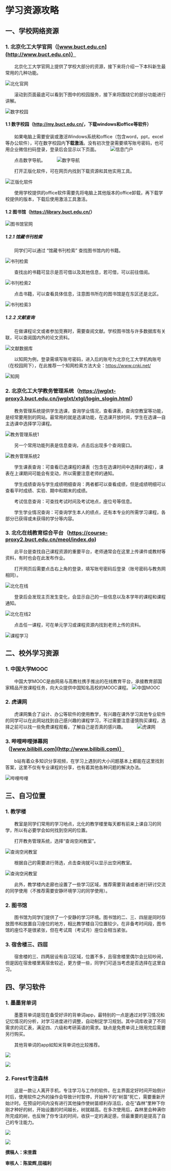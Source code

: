 # 学习资源攻略

## 一、学校网络资源

### 1. 北京化工大学官网（[www.buct.edu.cn](http://www.buct.edu.cn)）

　　北京化工大学官网上提供了学校大部分的资源，接下来将介绍一下本科新生最常用的几种功能。

![北化官网](./img/学习资源25.jpg)

　　滚动到页面最底可以看到下图中的校园服务，接下来将围绕它的部分功能进行讲解。

![数字校园](./img/学习资源26.jpg)

#### 1.1 数字校园（<http://my.buct.edu.cn/>，下载windows和office等软件）

　　如果电脑上需要安装或激活Windows系统和office（包含word，ppt，excel等办公软件），可在数字校园内**下载激活**。没有初次登录需要填写账号密码，也可用企业微信扫码登录，登录后会显示以下页面。
　　
![信息门户](./img/学习资源30.jpg)

　　点击数字导航。
　　
![数字导航](./img/学习资源31.jpg)

　　打开正版化软件，可在网页内找到下载资源和其他实用工具。

![正版化软件](./img/学习资源32.jpg)

　　使用学校提供的office软件需要先将电脑上其他版本的office卸载，再下载学校提供的版本，下载后使用激活工具激活。

#### 1.2 图书馆（<https://library.buct.edu.cn/>）

![图书馆官网](./img/学习资源6.jpg)

##### 1.2.1 馆藏书刊检索

　　同学们可以通过 “馆藏书刊检索” 查找图书馆内的书籍。

![书刊检索](./img/学习资源7.jpg)

　　查找出的书籍可显示是否可借以及其他信息，若可借，可以前往借阅。

![书刊检索2](./img/学习资源8.jpg)

　　点击书籍，可以查看具体信息，注意图书所在的图书馆是在东区还是北区。

![书刊检索3](./img/学习资源9.jpg)

##### 1.2.2 文献查询

　　在做课程论文或者参加竞赛时，需要查阅文献。学校图书馆与许多数据库有关联，可以查阅国内外的论文资料。

![文献数据库](./img/学习资源10.jpg)

　　以知网为例，登录需填写账号密码，进入后的账号为北京化工大学机构账号（在校园网下），在此推荐一个知网检索方法大全：<https://www.cnki.net/>

![知网](./img/学习资源11.jpg)

### 2. 北京化工大学教务管理系统（<https://jwglxt-proxy3.buct.edu.cn/jwglxt/xtgl/login_slogin.html>）


　　教务管理系统提供学生选课，查询学业情况，查看课表，查询空教室等功能，是经常要用到的网站。最常用的就是选课功能，在选课开放时间，学生在选课—自主选课中选择学习课程。

![教务管理系统1](./img/学习资源12.jpg)

　　另一个常用功能列表是信息查询，点击后出现多个查询窗口。

![教务管理系统2](./img/学习资源13.jpg)

　　学生课表查询：可查看已选课程的课表（包含在选课时间中选择的课程），课表在上课期间可能会有变动，所以需要注意老师的通知。

　　学生成绩查询与学生成绩明细查询：两者都可以查看成绩，但是成绩明细可以查看平时成绩、实验、期中和期末的成绩。

　　考试信息查询：可查找考试时间及考试地点，座位号等信息。

　　学生学业情况查询：可查询学生本人的绩点，还有本专业的所需学习课程，各部分已获得或未获得的学分等内容。

### 3. 北化在线教育综合平台（https://course-proxy2.buct.edu.cn/meol/index.do)

　　此平台是查找自己课程资源的重要平台，老师通常会在这里上传课件或教材等资料，有时也会在此发布作业。


　　打开网页后需要点击右上角的登录，填写账号密码后登录（账号密码与教务网相同）。

![北化在线](./img/学习资源14.jpg)

　　登录后会发现主页发生变化，会显示自己的一些信息以及本学年的课程和课程通知。

![北化在线2](./img/学习资源15.jpg)

　　点击任一课程，可在单元学习或课程资源内找到老师上传的资料。

![课程学习](./img/学习资源16.jpg)

## 二、校外学习资源

### 1. 中国大学MOOC

　　中国大学MOOC是由网易与高教社携手推出的在线教育平台，承接教育部国家精品开放课程任务，向大众提供中国知名高校的MOOC课程。
![中国MOOC](./img/学习资源17.jpg)

### 2. 虎课网

　　虎课网集合了设计、办公等软件的使用教学，有兴趣在课外学习其他专业软件的同学可以在此网站找到自己感兴趣的课程学习，不过需要注意谨慎购买课程，选择之前可以找一些免费课程观看，了解自己是否真的感兴趣。
　　
![虎课网](./img/学习资源18.jpg)

### 3. 哔哩哔哩弹幕网（[www.bilibili.com](http://www.bilibili.com)）

　　b站有着众多知识分享视频，在学习上遇到的大小问题基本上都能在这里找到答案，这里不仅有专业课程的分享，也有着其他各种问题的解决办法。

![哔哩哔哩](./img/学习资源19.jpg)

## 三、自习位置

### 1. 教学楼

　　教室是同学们常用的学习地点，北化的教学楼里每天都有前来上课自习的同学，所以有必要学会如何找到空闲的位置。

　　打开教务管理系统，选择“查询空闲教室”。

![查询空闲教室](./img/学习资源20.jpg)

　　根据自己的需要进行筛选，点击查询就可以显示出空闲教室。

![查询空闲教室](./img/学习资源21.jpg)

　　此外，教学楼内走廊也设置了一些学习区域，推荐需要背诵或者进行研讨交流的同学使用（不推荐需要安静环境学习的同学使用）。

### 2. 图书馆

　　图书馆为同学们提供了一个安静的学习环境。图书馆的二、三、四层是同时存放图书和放置自习座位的地方，相比教学楼自习位置较少。在非备考时间段，图书馆的座位不是很紧张，但在考试周（考试月）座位会相当紧张。

### 3. 宿舍楼三、四层

　　宿舍楼的三、四两层设有自习区域，位置不多，且宿舍楼里偶尔会比较吵闹，但是因在宿舍楼里离宿舍较近，更方便一些，同学们可适当考虑是否选择在这里自习。

## 四、学习软件

### 1. 墨墨背单词

　　墨墨背单词是现在备受好评的背单词app，最特别的一点是通过对学习情况和记忆情况的分析，对学习进度进行调整，自动制定学习规划。其中词库收录了不同需求的词汇表，满足四、六级和考研英语的需求。缺点是免费单词上限用完后需要另行购买。

　　其他背单词的app如知米背单词也比较推荐。

![](./img/学习资源27.jpg)

![](./img/学习资源22.jpg)

### 2. Forest专注森林

　　这是一款让人离开手机，专注学习与工作的软件。在主界面定好时间开始倒计时后，使用软件之外的操作会导致计时暂停，开始种下的“树苗”死亡，需要重新开始计时。在预设时间内没有进行其他操作使树苗顺利存活后，会在“森林”里种下你刚才种好的树，开始设置的时间越长，树就越高。在多次使用后，森林里会种满你所完成的树，也反映了你专注的时间，收获一定的满足感，但最重要的是提高了自己的专注能力。　　

![](./img/学习资源28.jpg)

![](./img/学习资源24.jpg)


**撰稿人：宋昱霖**

**审核人：陈梁辉,田福利**